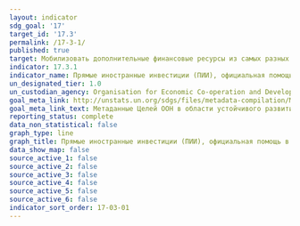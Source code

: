 ```yaml
---
layout: indicator
sdg_goal: '17'
target_id: '17.3'
permalink: /17-3-1/
published: true
target: Мобилизовать дополнительные финансовые ресурсы из самых разных источников для развивающихся стран
indicator: 17.3.1
indicator_name: Прямые иностранные инвестиции (ПИИ), официальная помощь в целях развития и сотрудничество Юг-Юг в процентном отношении к совокупному национальному бюджету
un_designated_tier: 1.0
un_custodian_agency: Organisation for Economic Co-operation and Development (OECD), United Nations Conference on Trade and Development (UNCTAD)
goal_meta_link: http://unstats.un.org/sdgs/files/metadata-compilation/Metadata-Goal-17.pdf
goal_meta_link_text: Метаданные Целей ООН в области устойчивого развития (PDF, 469 КБ)
reporting_status: complete
data_non_statistical: false
graph_type: line
graph_title: Прямые иностранные инвестиции (ПИИ), официальная помощь в целях развития и сотрудничество Юг-Юг в процентном отношении к совокупному национальному бюджету
data_show_map: false
source_active_1: false
source_active_2: false
source_active_3: false
source_active_4: false
source_active_5: false
source_active_6: false
indicator_sort_order: 17-03-01
---
```

